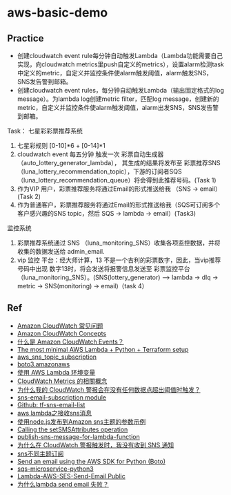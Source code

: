 # aws-basic-demo

## Practice
- 创建cloudwatch event rule每分钟自动触发Lambda（Lambda功能需要自己实现，向cloudwatch metrics里push自定义的metrics），设置alarm检测task中定义的metric，自定义并监控条件使alarm触发阈值，alarm触发SNS，SNS发告警到邮箱。
- 创建cloudwatch event rules，每分钟自动触发Lambda（输出固定格式的log message）。为lambda log创建metric filter，匹配log message，创建新的metric，自定义并监控条件使alarm触发阈值，alarm出发SNS，SNS发告警到邮箱。

Task：
七星彩彩票推荐系统
1. 七星彩规则 [0-10]*6 + [0-14]*1
2. cloudwatch event 每五分钟 触发一次 彩票自动生成器（auto_lottery_generator_lambda）， 其生成的结果将发布至 彩票推荐SNS（luna_lottery_recommendation_topic），下游的订阅者SQS（luna_lottery_recommendation_queue）将会得到此推荐号码。(Task 1)
3. 作为VIP 用户，彩票推荐服务将通过Email的形式推送给我 （SNS -> email）(Task 2)
4. 作为普通客户，彩票推荐服务将通过Email的形式推送给我（SQS可订阅多个客户感兴趣的SNS topic，然后 SQS -> lambda -> email）(Task3) 

监控系统
1. 彩票推荐系统通过 SNS （luna_monitoring_SNS）收集各项监控数据，并将收集的数据发送给 admin_email.
2. vip 监控 平台：经大师计算，13 不是一个吉利的彩票数字，因此，当vip推荐号码中出现 数字13时，将会发送将报警信息发送至 彩票监控平台（luna_monitoring_SNS）。(SNS(lottery_generator) --> lambda -> dlq -> metric -> SNS(monitoring) -> email)（task 4）



## Ref
- [Amazon CloudWatch 常见问题](https://aws.amazon.com/cn/cloudwatch/faqs/)
- [Amazon CloudWatch Concepts](https://docs.aws.amazon.com/zh_cn/AmazonCloudWatch/latest/monitoring/cloudwatch_concepts.html)
- [什么是 Amazon CloudWatch Events？](https://docs.amazonaws.cn/AmazonCloudWatch/latest/events/WhatIsCloudWatchEvents.html)
- [The most minimal AWS Lambda + Python + Terraform setup](https://www.davidbegin.com/the-most-minimal-aws-lambda-function-with-python-terraform/)
- [aws_sns_topic_subscription](https://registry.terraform.io/providers/hashicorp/aws/latest/docs/resources/sns_topic_subscription)
- [boto3.amazonaws](https://boto3.amazonaws.com/v1/documentation/api/latest/reference/services/sns.html#SNS.Client.publish)
- [使用 AWS Lambda 环境变量](https://docs.aws.amazon.com/zh_cn/lambda/latest/dg/configuration-envvars.html#configuration-envvars-config)
- [CloudWatch Metrics 的相關概念](https://rickhw.github.io/2017/03/02/AWS/Study-Notes-CloudWatch-Metrics/)
- [为什么我的 CloudWatch 警报会在没有任何数据点超出阈值时触发？](https://aws.amazon.com/cn/premiumsupport/knowledge-center/cloudwatch-trigger-metric/)
- [sns-email-subscription module](https://registry.terraform.io/modules/QuiNovas/sns-email-subscription/aws/latest?tab=inputs)
- [Github: tf-sns-email-list](https://github.com/zghafari/tf-sns-email-list)
- [aws lambda之接收sns消息](https://blog.csdn.net/Jailman/article/details/102728219)
- [使用node.js发布到Amazon sns主题的参数示例](https://www.coder.work/article/7232808)
- [Calling the setSMSAttributes operation](http://docs.aws.amazon.com/AWSJavaScriptSDK/latest/AWS/SNS.html#publish-property)
- [publish-sns-message-for-lambda-function](https://stackoverflow.com/questions/34029251/aws-publish-sns-message-for-lambda-function-via-boto3-python2)
- [为什么在 CloudWatch 警报触发时，我没有收到 SNS 通知](https://aws.amazon.com/cn/premiumsupport/knowledge-center/cloudwatch-receive-sns-for-alarm-trigger/)
- [sns不同主题订阅](https://advancedweb.hu/how-to-target-subscribers-in-an-sns-topic/)
- [Send an email using the AWS SDK for Python (Boto)](https://docs.aws.amazon.com/ses/latest/DeveloperGuide/send-using-sdk-python.html)
- [sqs-microservice-python3](https://github.com/Keetmalin/AWS-SQS-SES-Lambda-Thread-Polling/blob/master/sqs-microservice-python3.py)
- [Lambda-AWS-SES-Send-Email Public](https://github.com/thigley986/Lambda-AWS-SES-Send-Email/blob/master/SendEmail.py)
- [为什么lambda send email 失败？](https://docs.aws.amazon.com/ses/latest/DeveloperGuide/request-production-access.html?icmpid=docs_ses_console)

